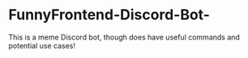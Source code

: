 # FunnyFrontend-Discord-Bot-
This is a meme Discord bot, though does have useful commands and potential use cases!
